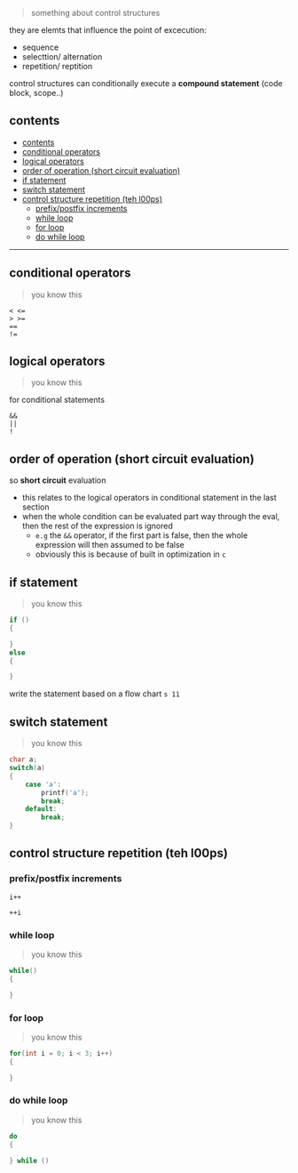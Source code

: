 
> something about control structures

they are elemts that influence the point of excecution:

- sequence
- selecttion/ alternation
- repetition/ reptition

control structures can conditionally execute a **compound statement** (code block, scope..)

## contents

- [contents](#contents)
- [conditional operators](#conditional-operators)
- [logical operators](#logical-operators)
- [order of operation (short circuit evaluation)](#order-of-operation-short-circuit-evaluation)
- [if statement](#if-statement)
- [switch statement](#switch-statement)
- [control structure repetition (teh l00ps)](#control-structure-repetition-teh-l00ps)
  - [prefix/postfix increments](#prefixpostfix-increments)
  - [while loop](#while-loop)
  - [for loop](#for-loop)
  - [do while loop](#do-while-loop)

---

## conditional operators

> you know this

```
< <=
> >=
==
!=
```

## logical operators

> you know this

for conditional statements

```
&&
||
!
```

## order of operation (short circuit evaluation)

so **short circuit** evaluation

- this relates to the logical operators in conditional statement in the last section
- when the whole condition can be evaluated part way through the eval, then the rest of the expression is ignored
  - `e.g` the `&&`  operator, if the first part is false, then the whole expression will then assumed to be false
  - obviously this is because of built in optimization in `c`

## if statement

> you know this

```c
if () 
{

}
else
{

}
```

write the statement based on a flow chart `s 11`



## switch statement

> you know this

```c
char a;
switch(a)
{
    case 'a':
        printf('a');
        break;
    default:
        break;
}
```

## control structure repetition (teh l00ps)

### prefix/postfix increments

`i++`

`++i`

### while loop

> you know this

```c
while()
{

}
```

### for loop

> you know this

```c
for(int i = 0; i < 3; i++)
{

}
```

### do while loop

> you know this

```c
do
{

} while ()

```

